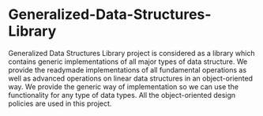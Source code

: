 # Generalized-Data-Structures-Library
Generalized Data Structures Library project is considered as a library which contains generic implementations of all major types of data structure.
We provide the readymade implementations of all fundamental operations as well as advanced operations
on linear data structures in an object-oriented way.
We provide the generic way of implementation so we can use the functionality for any type of data types.
All the object-oriented design policies are used in this project.
